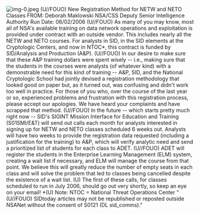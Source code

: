 ![img-0.jpeg](img-0.jpeg)
(U//FOUO) New Registration Method for NETW and NETO Classes
FROM: Deborah Maklowski
NSA/CSS Deputy Senior Intelligence Authority
Run Date: 06/02/2006
(U//FOUO) As many of you may know, most all of NSA's available training on data network operations and exploitation is provided under contract with an outside vendor. This includes nearly all the NETW and NETO courses. For analysts in SID, in the SID elements at the Cryptologic Centers, and now in NTOC*, this contract is funded by SID/Analysis and Production (A\&P).
(U//FOUO) In our desire to make sure that these A\&P training dollars were spent wisely -- i.e., making sure that the students in the courses were analysts (of whatever kind) with a demonstrable need for this kind of training -- A\&P, SID, and the National Cryptologic School had jointly devised a registration methodology that looked good on paper but, as it turned out, was confusing and didn't work too well in practice. For those of you who, over the course of the last year or so, experienced problems and frustration with this registration process, please accept our apologies. We have heard your complaints and have scrapped that method.
(U//FOUO) In the future -- which starts pretty much right now -- SID's SIGINT Mission Interface for Education and Training (S01SMI/E\&T) will send out calls each month for analysts interested in signing up for NETW and NETO classes scheduled 6 weeks out. Analysts will have two weeks to provide the registration data requested (including a justification for the training) to A\&P, which will verify analytic need and send a prioritized list of students for each class to ADET.
(U//FOUO) ADET will register the students in the Enterprise Learning Management (ELM) system, creating a wait list if necessary, and ELM will manage the course from that point. We believe this will greatly reduce the number of empty seats in each class and will solve the problem that led to classes being cancelled despite the existence of a wait list.
(U) The first of these calls, for classes scheduled to run in July 2006, should go out very shortly, so keep an eye on your email!
*(U) Note:
NTOC = National Threat Operations Center
"(U//FOUO) SIDtoday articles may not be republished or reposted outside NSANet without the consent of S0121 (DL sid_comms)."
